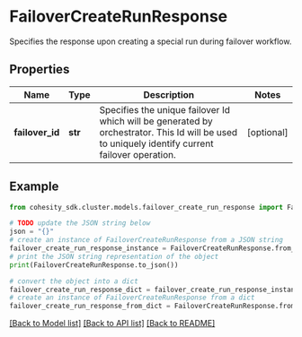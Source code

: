 # FailoverCreateRunResponse

Specifies the response upon creating a special run during failover workflow.

## Properties

Name | Type | Description | Notes
------------ | ------------- | ------------- | -------------
**failover_id** | **str** | Specifies the unique failover Id which will be generated by orchestrator. This Id will be used to uniquely identify current failover operation. | [optional] 

## Example

```python
from cohesity_sdk.cluster.models.failover_create_run_response import FailoverCreateRunResponse

# TODO update the JSON string below
json = "{}"
# create an instance of FailoverCreateRunResponse from a JSON string
failover_create_run_response_instance = FailoverCreateRunResponse.from_json(json)
# print the JSON string representation of the object
print(FailoverCreateRunResponse.to_json())

# convert the object into a dict
failover_create_run_response_dict = failover_create_run_response_instance.to_dict()
# create an instance of FailoverCreateRunResponse from a dict
failover_create_run_response_from_dict = FailoverCreateRunResponse.from_dict(failover_create_run_response_dict)
```
[[Back to Model list]](../README.md#documentation-for-models) [[Back to API list]](../README.md#documentation-for-api-endpoints) [[Back to README]](../README.md)


